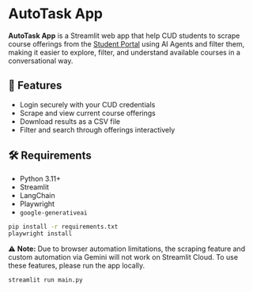 # AutoTask App

**AutoTask App** is a Streamlit web app that help CUD students to scrape course offerings from the [Student Portal](https://cudportal.cud.ac.ae/student/login.asp) using AI Agents and filter them, making it easier to explore, filter, and understand available courses in a conversational way.

## 🚀 Features

- Login securely with your CUD credentials  
- Scrape and view current course offerings  
- Download results as a CSV file  
- Filter and search through offerings interactively  

## 🛠️ Requirements

- Python 3.11+
- Streamlit
- LangChain
- Playwright
- `google-generativeai`

```bash
pip install -r requirements.txt
playwright install
```

⚠️ **Note:** Due to browser automation limitations, the scraping feature and custom automation via Gemini will not work on Streamlit Cloud. To use these features, please run the app locally.

```bash
streamlit run main.py
```
